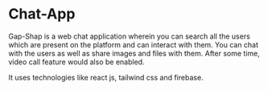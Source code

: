 # Chat-App

Gap-Shap is a web chat application wherein you can search all the users which are present on the platform and can interact with them. You can chat with the users as well as share images and files with them. After some time, video call feature would also be enabled.

It uses technologies like react js, tailwind css and firebase.
